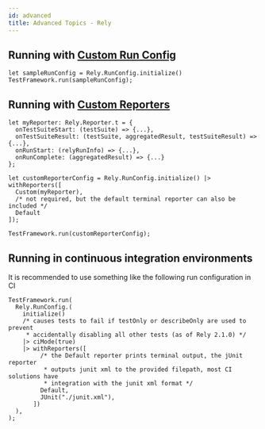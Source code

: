 ```yaml
---
id: advanced
title: Advanced Topics - Rely
---
```


## Running with [Custom Run Config](https://github.com/facebookexperimental/reason-native/blob/master/src/rely/RunConfig.re)

```re
let sampleRunConfig = Rely.RunConfig.initialize()
TestFramework.run(sampleRunConfig);
```

## Running with [Custom Reporters](https://github.com/facebookexperimental/reason-native/blob/master/src/rely/reporters/Reporter.re)

```re
let myReporter: Rely.Reporter.t = {
  onTestSuiteStart: (testSuite) => {...},
  onTestSuiteResult: (testSuite, aggregatedResult, testSuiteResult) => {...},
  onRunStart: (relyRunInfo) => {...},
  onRunComplete: (aggregatedResult) => {...}
};

let customReporterConfig = Rely.RunConfig.initialize() |> withReporters([
  Custom(myReporter),
  /* not required, but the default terminal reporter can also be included */
  Default
]);

TestFramework.run(customReporterConfig);
```

## Running in continuous integration environments

It is recommended to use something like the following run configuration in CI

```re
TestFramework.run(
  Rely.RunConfig.(
    initialize()
    /* causes tests to fail if testOnly or describeOnly are used to prevent
     * accidentally disabling all other tests (as of Rely 2.1.0) */
    |> ciMode(true)
    |> withReporters([
         /* the Default reporter prints terminal output, the jUnit reporter
          * outputs junit xml to the provided filepath, most CI solutions have
          * integration with the junit xml format */
         Default,
         JUnit("./junit.xml"),
       ])
  ),
);
```
